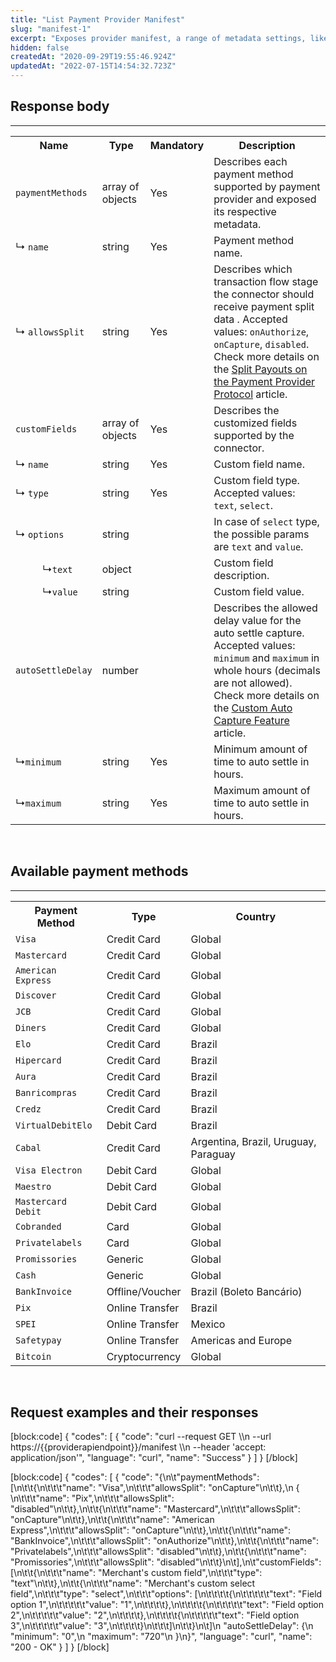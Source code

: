 ```yaml
---
title: "List Payment Provider Manifest"
slug: "manifest-1"
excerpt: "Exposes provider manifest, a range of metadata settings, like payment methods, split configuration and custom fields."
hidden: false
createdAt: "2020-09-29T19:55:46.924Z"
updatedAt: "2022-07-15T14:54:32.723Z"
---
```

## Response body
---
<table>
    <tr>
        <th>Name</th>
        <th>Type</th>
        <th>Mandatory</th>
        <th>Description</th>
    </tr>
    <tr>
        <td><code>paymentMethods</code></td>
        <td>array of objects</td>
        <td>Yes</td>
        <td>Describes each payment method supported by payment provider and exposed its respective metadata.</td>
    </tr>
    <tr>
        <td>&#x21B3; <code>name</code></td>
        <td>string</td>
        <td>Yes</td>
        <td>Payment method name.</td>
    </tr>
    <tr>
        <td>&#x21B3; <code>allowsSplit</code></td>
        <td>string</td>
        <td>Yes</td>
        <td>Describes which transaction flow stage the connector should receive payment split data . Accepted values: <code>onAuthorize</code>, <code>onCapture</code>, <code>disabled</code>. Check more details on the <a href="https://developers.vtex.com/vtex-rest-api/docs/split-payouts-on-payment-provider-protocol" target="_blank">Split Payouts on the Payment Provider Protocol</a> article.</td>
    </tr>
    <tr>
        <td><code>customFields</code></td>
        <td>array of objects</td>
        <td>Yes</td>
        <td>Describes the customized fields supported by the connector.</td>
    </tr>
    <tr>
        <td>&#x21B3; <code>name</code></td>
        <td>string</td>
        <td>Yes</td>
        <td>Custom field name.</td>
    </tr>
    <tr>
        <td>&#x21B3; <code>type</code></td>
        <td>string</td>
        <td>Yes</td>
        <td>Custom field type. Accepted values: <code>text</code>, <code>select</code>.</td>
    </tr>
    <tr>
        <td>&#x21B3; <code>options</code></td>
        <td>string</td>
        <td></td>
        <td>In case of <code>select</code> type, the possible params are <code>text</code> and <code>value</code>.</td>
    </tr>
    <tr>
        <td>&nbsp;&nbsp;&nbsp;&nbsp; &nbsp;&nbsp;&nbsp;&nbsp; &#x21B3;<code>text</code></td>
        <td>object</td>
        <td></td>
        <td>Custom field description.</td>
    </tr>
    <tr>
        <td>&nbsp;&nbsp;&nbsp;&nbsp; &nbsp;&nbsp;&nbsp;&nbsp; &#x21B3;<code>value</code></td>
        <td>string</td>
        <td></td>
        <td>Custom field value.</td>
    </tr>
    <tr>
        <td><code>autoSettleDelay</code></td>
        <td>number</td>
        <td></td>
        <td>Describes the allowed delay value for the auto settle capture. Accepted values: <code>minimum</code> and <code>maximum</code> in whole hours (decimals are not allowed). Check more details on the <a href="https://developers.vtex.com/vtex-rest-api/docs/custom-auto-capture-feature" target="_blank">Custom Auto Capture Feature</a> article.</td>
    </tr>
    <tr>
        <td>&#x21B3;<code>minimum</code></td>
        <td>string</td>
        <td>Yes</td>
        <td>Minimum amount of time to auto settle in hours.</td>
    </tr>
    <tr>
        <td>&#x21B3;<code>maximum</code></td>
        <td>string</td>
        <td>Yes</td>
        <td>Maximum amount of time to auto settle in hours.</td>
    </table>
    
<br>

## Available payment methods 
---

<table>
    <tr>
        <th>Payment Method</th>
        <th>Type</th>
        <th>Country</th>
    </tr>
    <tr>
        <td><code>Visa</code></td>
        <td>Credit Card</td>
        <td>Global</td>
    </tr>
    <tr>
        <td><code>Mastercard</code></td>
        <td>Credit Card</td>
        <td>Global</td>
    </tr>
    <tr>
        <td><code>American Express</code></td>
        <td>Credit Card</td>
        <td>Global</td>
    </tr>
    <tr>
        <td><code>Discover</code></td>
        <td>Credit Card</td>
        <td>Global</td>
    </tr>
    <tr>
        <td><code>JCB</code></td>
        <td>Credit Card</td>
        <td>Global</td>
    </tr>
    <tr>
        <td><code>Diners</code></td>
        <td>Credit Card</td>
        <td>Global</td>
    </tr>
    <tr>
        <td><code>Elo</code></td>
        <td>Credit Card</td>
        <td>Brazil</td>
    </tr>
    <tr>
        <td><code>Hipercard</code></td>
        <td>Credit Card</td>
        <td>Brazil</td>
    </tr>
    <tr>
        <td><code>Aura</code></td>
        <td>Credit Card</td>
        <td>Brazil</td>
    </tr>
    <tr>
        <td><code>Banricompras</code></td>
        <td>Credit Card</td>
        <td>Brazil</td>
    </tr>
    <tr>
        <td><code>Credz</code></td>
        <td>Credit Card</td>
        <td>Brazil</td>
    </tr>
  <tr>
        <td><code>VirtualDebitElo</code></td>
        <td>Debit Card</td>
        <td>Brazil</td>
    </tr>
    <tr>
        <td><code>Cabal</code></td>
        <td>Credit Card</td>
        <td>Argentina, Brazil, Uruguay, Paraguay</td>
    </tr>
    <tr>
        <td><code>Visa Electron</code></td>
        <td>Debit Card</td>
        <td>Global</td>
    </tr>
    <tr>
        <td><code>Maestro</code></td>
        <td>Debit Card</td>
        <td>Global</td>
    </tr>
    <tr>
        <td><code>Mastercard Debit</code></td>
        <td>Debit Card</td>
        <td>Global</td>
    </tr>
    <tr>
        <td><code>Cobranded</code></td>
        <td>Card</td>
        <td>Global</td>
    </tr>
    <tr>
        <td><code>Privatelabels</code></td>
        <td>Card</td>
        <td>Global</td>
    </tr>
    <tr>
        <td><code>Promissories</code></td>
        <td>Generic</td>
        <td>Global</td>
    </tr>
    <tr>
        <td><code>Cash</code></td>
        <td>Generic</td>
        <td>Global</td>
    </tr>
    <tr>
        <td><code>BankInvoice</code></td>
        <td>Offline/Voucher</td>
        <td>Brazil (Boleto Bancário)</td>
    </tr>
 <tr>
        <td><code>Pix</code></td>
        <td>Online Transfer</td>
        <td>Brazil</td>
    </tr>
    <tr>
        <td><code>SPEI</code></td>
        <td>Online Transfer</td>
        <td>Mexico</td>
    </tr>
    <tr>
        <td><code>Safetypay</code></td>
        <td>Online Transfer</td>
        <td>Americas and Europe</td>
    </tr>
    <tr>
        <td><code>Bitcoin</code></td>
        <td>Cryptocurrency</td>
        <td>Global</td>
    </tr>
</table>

<br>

## Request examples and their responses 
[block:code]
{
  "codes": [
    {
      "code": "curl --request GET \\\n  --url https://{{providerapiendpoint}}/manifest \\\n  --header 'accept: application/json'",
      "language": "curl",
      "name": "Success"
    }
  ]
}
[/block]

[block:code]
{
  "codes": [
    {
      "code": "{\n\t\"paymentMethods\": [\n\t\t{\n\t\t\t\"name\": \"Visa\",\n\t\t\t\"allowsSplit\": \"onCapture\"\n\t\t},\n        { \n\t\t\t\"name\": \"Pix\",\n\t\t\t\"allowsSplit\": \"disabled\"\n\t\t},\n\t\t{\n\t\t\t\"name\": \"Mastercard\",\n\t\t\t\"allowsSplit\": \"onCapture\"\n\t\t},\n\t\t{\n\t\t\t\"name\": \"American Express\",\n\t\t\t\"allowsSplit\": \"onCapture\"\n\t\t},\n\t\t{\n\t\t\t\"name\": \"BankInvoice\",\n\t\t\t\"allowsSplit\": \"onAuthorize\"\n\t\t},\n\t\t{\n\t\t\t\"name\": \"Privatelabels\",\n\t\t\t\"allowsSplit\": \"disabled\"\n\t\t},\n\t\t{\n\t\t\t\"name\": \"Promissories\",\n\t\t\t\"allowsSplit\": \"disabled\"\n\t\t}\n\t],\n\t\"customFields\": [\n\t\t{\n\t\t\t\"name\": \"Merchant's custom field\",\n\t\t\t\"type\": \"text\"\n\t\t},\n\t\t{\n\t\t\t\"name\": \"Merchant's custom select field\",\n\t\t\t\"type\": \"select\",\n\t\t\t\"options\": [\n\t\t\t\t{\n\t\t\t\t\t\"text\": \"Field option 1\",\n\t\t\t\t\t\"value\": \"1\",\n\t\t\t\t},\n\t\t\t\t{\n\t\t\t\t\t\"text\": \"Field option 2\",\n\t\t\t\t\t\"value\": \"2\",\n\t\t\t\t},\n\t\t\t\t{\n\t\t\t\t\t\"text\": \"Field option 3\",\n\t\t\t\t\t\"value\": \"3\",\n\t\t\t\t}\n\t\t\t]\n\t\t}\n\t]\n    \"autoSettleDelay\": {\n            \"minimum\": \"0\",\n            \"maximum\": \"720\"\n  }\n}",
      "language": "curl",
      "name": "200 - OK"
    }
  ]
}
[/block]